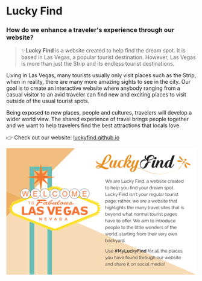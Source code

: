 # Lucky Find
### How do we enhance a traveler's experience through our website?
> :sparkles:**Lucky Find** is a website created to help find the dream spot. It is based in Las Vegas, a popular tourist destination. However, Las Vegas is more than just the Strip and its endless tourist destinations.

Living in Las Vegas, many tourists usually only visit places such as the Strip, when in reality, there are many more amazing sights to see in the city. Our goal is to create an interactive website where anybody ranging from a casual visitor to an avid traveler can find new and exciting places to visit outside of the usual tourist spots.

Being exposed to new places, people and cultures, travelers will develop a wider world view. The shared experience of travel brings people together and we want to help travelers find the best attractions that locals love.


:point_right: Check out our website: [luckyfind.github.io](https://luckyfind.github.io/)

![Lucky Find Poster](img/poster.png)
